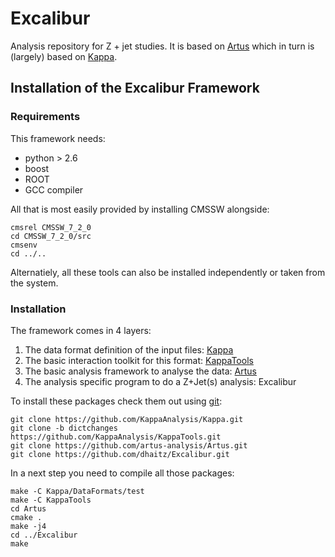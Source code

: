 Excalibur
=========

Analysis repository for Z + jet studies.
It is based on [Artus](https://github.com/artus-analysis/Artus "Artus Analysis")
which in turn is (largely) based on [Kappa](https://github.com/KappaAnalysis "Kappa and KappaTools").

## Installation of the Excalibur Framework

### Requirements
This framework needs:
- python > 2.6
- boost
- ROOT
- GCC compiler

All that is most easily provided by installing CMSSW alongside:
```
cmsrel CMSSW_7_2_0
cd CMSSW_7_2_0/src
cmsenv
cd ../..
```
Alternatiely, all these tools can also be installed independently or taken from the system.

### Installation
The framework comes in 4 layers:

1. The data format definition of the input files: [Kappa](https://github.com/KappaAnalysis/Kappa "Kappa")
2. The basic interaction toolkit for this format: [KappaTools](https://github.com/KappaAnalysis/KappaTools "KappaTools")
3. The basic analysis framework to analyse the data: [Artus](https://github.com/artus-analysis/Artus "Artus")
4. The analysis specific program to do a Z+Jet(s) analysis: Excalibur

To install these packages check them out using [git]():
```
git clone https://github.com/KappaAnalysis/Kappa.git
git clone -b dictchanges https://github.com/KappaAnalysis/KappaTools.git
git clone https://github.com/artus-analysis/Artus.git
git clone https://github.com/dhaitz/Excalibur.git
```

In a next step you need to compile all those packages:
```
make -C Kappa/DataFormats/test
make -C KappaTools
cd Artus
cmake .
make -j4
cd ../Excalibur
make
```